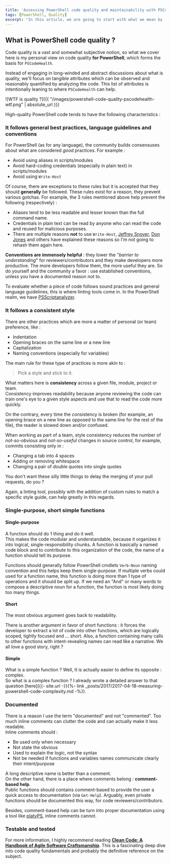 ```yaml
---
title: 'Assessing PowerShell code quality and maintainability with PSCodeHealth'
tags: [PowerShell, Quality]
excerpt: "In this article, we are going to start with what we mean by 'code quality' and why it matters. Then, we'll see how PSCodeHealth can help assess the quality and maintainability of a PowerShell project."
---
```


## What is PowerShell code quality ?  

Code quality is a vast and somewhat subjective notion, so what we cover here is my personal view on code quality **for PowerShell**, which forms the basis for `PSCodeHealth`.  

Instead of engaging in long-winded and abstract discussions about what is quality, we'll focus on tangible attributes which can be observed and reasonably quantified by analyzing the code. This list of attributes is intentionally leaning to where `PSCodeHealth` can help.  

![WTF is quality ?]({{ "/images/powershell-code-quality-pscodehealth-wtf.png" | absolute_url }})  

High-quality PowerShell code tends to have the following characteristics :  

### It follows general best practices, language guidelines and conventions

For PowerShell (as for any language), the community builds consensuses about what are considered *good* practices. For example :  
  - Avoid using aliases in scripts/modules  
  - Avoid hard-coding credentials (especially in plain text) in scripts/modules  
  - Avoid using `Write-Host`  

Of course, there are exceptions to these rules but it is accepted that they should **generally** be followed. These rules exist for a reason, they prevent various gotchas. For example, the 3 rules mentioned above help prevent the following (respectively) :  
  - Aliases tend to be less readable and lesser known than the full command name.    
  - Credentials in plain text can be read by anyone who can read the code and reused for malicious purposes.  
  - There are multiple reasons **not** to use `Write-Host`, [Jeffrey Snover](http://www.jsnover.com/blog/2013/12/07/write-host-considered-harmful/), [Don Jones](http://windowsitpro.com/blog/what-do-not-do-powershell-part-1) and others have explained these reasons so I'm not going to rehash them again here.  

**Conventions are immensely helpful** : they lower the "*barrier to understanding*" for reviewers/contributors and they make developers more productive. The more developers follow them, the more useful they are. So do yourself and the community a favor : use established conventions, unless you have a documented reason not to.  

To evaluate whether a piece of code follows sound practices and general language guidelines, this is where linting tools come in. In the PowerShell realm, we have [PSScriptanalyzer](https://github.com/PowerShell/PSScriptAnalyzer).  

### It follows a consistent style  

There are other practices which are more a matter of personal (or team) preference, like :  
  - Indentation  
  - Opening braces on the same line or a new line  
  - Capitalization
  - Naming conventions (especially for variables)  

The main rule for these type of practices is more akin to :  
> Pick a style and stick to it.  

What matters here is **consistency** across a given file, module, project or team.  
Consistency improves readability because anyone reviewing the code can train one's eye to a given style aspects and use that to read the code more quickly.  

On the contrary, every time the consistency is broken (for example, an opening brace on a new line as opposed to the same line for the rest of the file), the reader is slowed down and/or confused.  

When working as part of a team, style consistency reduces the number of *not-so-obvious* and *not-so-useful* changes in source control, for example, commits consisting only in :  
  - Changing a tab into 4 spaces  
  - Adding or removing whitespace  
  - Changing a pair of double quotes into single quotes  

You don't want these silly little things to delay the merging of your pull requests, do you ?  

Again, a linting tool, possibly with the addition of custom rules to match a specific style guide, can help greatly in this regards.  

### Single-purpose, short simple functions  

#### Single-purpose  

A function should do 1 thing and do it well.  
This makes the code modular and understandable, because it organizes it into logical, single-responsibility chunks. A function is basically a named code block and to contribute to this organization of the code, the name of a function should tell its purpose.  

Functions should generally follow PowerShell cmdlets `Verb-Noun` naming convention and this helps keep them single-purpose. If multiple verbs could used for a function name, this function is doing more than 1 type of operations and it should be split up. If we need an "And" or many words to compose a descriptive noun for a function, the function is most likely doing too many things.  

#### Short  

The most obvious argument goes back to readability.  

There is another argument in favor of short functions : it forces the developer to extract a lot of code into other functions, which are logically scoped, tightly focused and ... short. Also, a function containing many calls to other functions with intent-revealing names can read like a narrative. We all love a good story, right ?  

#### Simple  

What is a simple function ? Well, It is actually easier to define its opposite : complex.  
So what is a complex function ? I already wrote a detailed answer to that question [here]({{- site.url -}}{%- link _posts/2017/2017-04-18-measuring-powershell-code-complexity.md -%}).


### Documented  

There is a reason I use the term "documented" and not "commented". Too much inline comments can clutter the code and can actually make it less readable.  
Inline comments should :  
  - Be used only when necessary  
  - Not state the obvious  
  - Used to explain the logic, not the syntax  
  - Not be needed if functions and variables names communicate clearly their intent/purpose  

A long descriptive name is better than a comment.  
On the other hand, there is a place where comments belong : **comment-based help**.  
Public functions should contains comment-based to provide the user a quick access to documentation (via `Get-Help`). Arguably, even private functions should be documented this way, for code reviewers/contributors.  

Besides, comment-based help can be turn into proper documentation using a tool like [platyPS](https://github.com/PowerShell/platyPS), inline comments cannot.

### Testable and tested  


For more information, I highly recommend reading **[Clean Code: A Handbook of Agile Software Craftsmanship](https://www.amazon.com/Clean-Code-Handbook-Software-Craftsmanship/dp/0132350882)**. This is a fascinating deep dive into code quality fundamentals and probably the definitive reference on the subject.